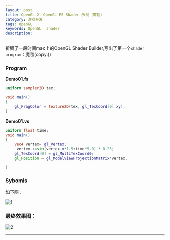 ```yaml
---
layout: post  
title: OpenGL 2：OpenGL ES Shader 示例（魔毯）	
category: 游戏开发 	
tags: OpenGL  
keywords: OpenGL  shader
description:   
---
```


折腾了一段时间mac上的OpenGL Shader Builder,写出了第一个`shader program`：魔毯(copy:))

### Program
**Demo01.fs**

```glsl
uniform sampler2D tex;

void main()
{
	gl_FragColor = texture2D(tex, gl_TexCoord[0].xy);
}

```

**Demo01.vs**

```glsl
uniform float time;
void main()
{
	vec4 vertex= gl_Vertex;
     vertex.z=sin(vertex.x*1.5+time*5.0) * 0.25;
	gl_TexCoord[0] = gl_MultiTexCoord0;
	gl_Position = gl_ModelViewProjectionMatrix*vertex;

}

```

### Sybomls
如下图：

![1](/public/img/opengl/opengl-demo01-sybomls.gif)


### 最终效果图：


![2](/public/img/opengl/opengl-demo01.gif)

---








